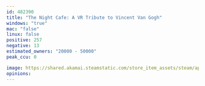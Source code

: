 ```yaml
---
id: 482390
title: "The Night Cafe: A VR Tribute to Vincent Van Gogh"
windows: "true"
mac: "false"
linux: false
positive: 257
negative: 13
estimated_owners: "20000 - 50000"
peak_ccu: 0

image: https://shared.akamai.steamstatic.com/store_item_assets/steam/apps/482390/header.jpg?t=1471283190
opinions:
---
```

